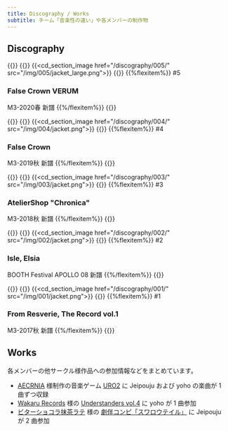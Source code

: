 ```yaml
---
title: Discography / Works
subtitle: チーム「音楽性の違い」や各メンバーの制作物
---
```


## Discography

<!-- 5 -->
{{<flexbox class="cd-section" justify-content="flex-start">}}
  {{<flexitem width="220px">}}
    {{<cd_section_image href="/discography/005/" src="/img/005/jacket_large.png">}}
  {{</flexitem>}}
  {{%flexitem%}}
\#5

### False Crown VERUM

M3-2020春 新譜
  {{%/flexitem%}}
{{</flexbox>}}

<!-- 4 -->
{{<flexbox class="cd-section" justify-content="flex-start">}}
  {{<flexitem width="220px">}}
    {{<cd_section_image href="/discography/004/" src="/img/004/jacket.png">}}
  {{</flexitem>}}
  {{%flexitem%}}
\#4

### False Crown

M3-2019秋 新譜
  {{%/flexitem%}}
{{</flexbox>}}


<!-- 3 -->
{{<flexbox class="cd-section" justify-content="flex-start">}}
  {{<flexitem width="220px">}}
    {{<cd_section_image href="/discography/003/" src="/img/003/jacket.png">}}
  {{</flexitem>}}
  {{%flexitem%}}
\#3

### AtelierShop "Chronica"

M3-2018秋 新譜
  {{%/flexitem%}}
{{</flexbox>}}


<!-- 2 -->
{{<flexbox class="cd-section" justify-content="flex-start">}}
  {{<flexitem width="220px">}}
    {{<cd_section_image href="/discography/002/" src="/img/002/jacket.png">}}
  {{</flexitem>}}
  {{%flexitem%}}
\#2

### Isle, Elsia

BOOTH Festival APOLLO 08 新譜
  {{%/flexitem%}}
{{</flexbox>}}

<!-- 1 -->
{{<flexbox class="cd-section" justify-content="flex-start">}}
  {{<flexitem width="220px">}}
    {{<cd_section_image href="/discography/001/" src="/img/001/jacket.png">}}
  {{</flexitem>}}
  {{%flexitem%}}
\#1

### From Resverie, The Record vol.1

M3-2017秋 新譜
  {{%/flexitem%}}
{{</flexbox>}}

## Works

各メンバーの他サークル様作品への参加情報などをまとめています。

- [AECRNIA](https://keishoabe.wixsite.com/aecrnia) 様制作の音楽ゲーム [URO2](https://keishoabe.wixsite.com/uro2) に Jeipouju および yoho の楽曲が 1 曲ずつ収録
- [Wakaru Records](https://wakarec.tumblr.com/) 様の [Understanders vol.4](https://wkr-us4.tumblr.com/) に yoho が 1 曲参加
- [ビターショコラ抹茶ラテ](https://bittercmlatte.wixsite.com/bitterlatte) 様の [劇伴コンピ「スワロウテイル」](https://bittercmlatte.wixsite.com/swallowtail) に Jeipouju が 2 曲参加